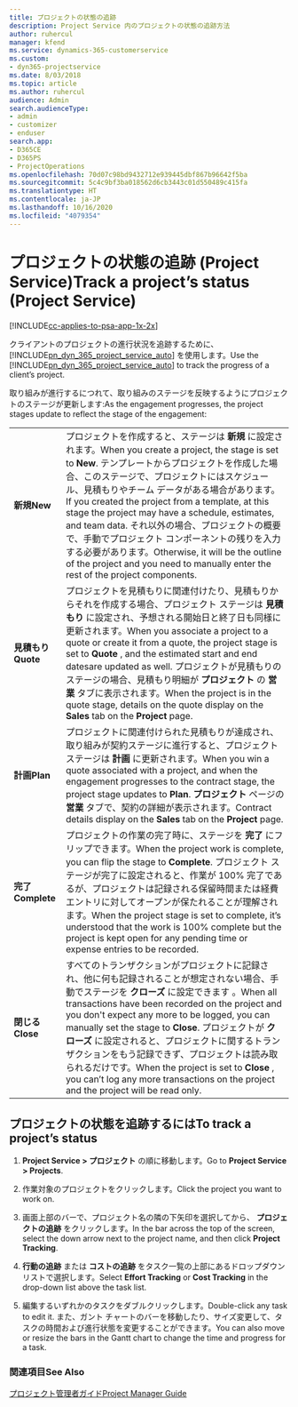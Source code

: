```yaml
---
title: プロジェクトの状態の追跡
description: Project Service 内のプロジェクトの状態の追跡方法
author: ruhercul
manager: kfend
ms.service: dynamics-365-customerservice
ms.custom:
- dyn365-projectservice
ms.date: 8/03/2018
ms.topic: article
ms.author: ruhercul
audience: Admin
search.audienceType:
- admin
- customizer
- enduser
search.app:
- D365CE
- D365PS
- ProjectOperations
ms.openlocfilehash: 70d07c98bd9432712e939445dbf867b96642f5ba
ms.sourcegitcommit: 5c4c9bf3ba018562d6cb3443c01d550489c415fa
ms.translationtype: HT
ms.contentlocale: ja-JP
ms.lasthandoff: 10/16/2020
ms.locfileid: "4079354"
---
```

# <a name="track-a-projects-status-project-service"></a><span data-ttu-id="5ca8b-103">プロジェクトの状態の追跡 (Project Service)</span><span class="sxs-lookup"><span data-stu-id="5ca8b-103">Track a project’s status (Project Service)</span></span>

[!INCLUDE[cc-applies-to-psa-app-1x-2x](../includes/cc-applies-to-psa-app-1x-2x.md)]

<span data-ttu-id="5ca8b-104">クライアントのプロジェクトの進行状況を追跡するために、[!INCLUDE[pn_dyn_365_project_service_auto](../includes/pn-dyn-365-project-service-auto.md)] を使用します。</span><span class="sxs-lookup"><span data-stu-id="5ca8b-104">Use the [!INCLUDE[pn_dyn_365_project_service_auto](../includes/pn-dyn-365-project-service-auto.md)] to track the progress of a client’s project.</span></span>  

<span data-ttu-id="5ca8b-105">取り組みが進行するにつれて、取り組みのステージを反映するようにプロジェクトのステージが更新します:</span><span class="sxs-lookup"><span data-stu-id="5ca8b-105">As the engagement progresses, the project stages update to reflect the stage of the engagement:</span></span>  


|              |                                                                                                                                                                                                                                                                                                  |
|--------------|--------------------------------------------------------------------------------------------------------------------------------------------------------------------------------------------------------------------------------------------------------------------------------------------------|
|   <span data-ttu-id="5ca8b-106">**新規**</span><span class="sxs-lookup"><span data-stu-id="5ca8b-106">**New**</span></span>    | <span data-ttu-id="5ca8b-107">プロジェクトを作成すると、ステージは **新規** に設定されます。</span><span class="sxs-lookup"><span data-stu-id="5ca8b-107">When you create a project, the stage is set to **New**.</span></span> <span data-ttu-id="5ca8b-108">テンプレートからプロジェクトを作成した場合、このステージで、プロジェクトにはスケジュール、見積もりやチーム データがある場合があります。</span><span class="sxs-lookup"><span data-stu-id="5ca8b-108">If you created the project from a template, at this stage the project may have a schedule, estimates, and team data.</span></span> <span data-ttu-id="5ca8b-109">それ以外の場合、プロジェクトの概要で、手動でプロジェクト コンポーネントの残りを入力する必要があります。</span><span class="sxs-lookup"><span data-stu-id="5ca8b-109">Otherwise, it will be the outline of the project and you need to manually enter the rest of the project components.</span></span> |
|  <span data-ttu-id="5ca8b-110">**見積もり**</span><span class="sxs-lookup"><span data-stu-id="5ca8b-110">**Quote**</span></span>   |      <span data-ttu-id="5ca8b-111">プロジェクトを見積もりに関連付けたり、見積もりからそれを作成する場合、プロジェクト ステージは **見積もり** に設定され、予想される開始日と終了日も同様に更新されます。</span><span class="sxs-lookup"><span data-stu-id="5ca8b-111">When you associate a project to a quote or create it from a quote, the project stage is set to **Quote** , and the estimated start and end datesare updated as well.</span></span> <span data-ttu-id="5ca8b-112">プロジェクトが見積もりのステージの場合、見積もり明細が **プロジェクト** の **営業** タブに表示されます。</span><span class="sxs-lookup"><span data-stu-id="5ca8b-112">When the project is in the quote stage, details on the quote display on the **Sales** tab on the **Project** page.</span></span>      |
|   <span data-ttu-id="5ca8b-113">**計画**</span><span class="sxs-lookup"><span data-stu-id="5ca8b-113">**Plan**</span></span>   |                                     <span data-ttu-id="5ca8b-114">プロジェクトに関連付けられた見積もりが達成され、取り組みが契約ステージに進行すると、プロジェクト ステージは **計画** に更新されます。</span><span class="sxs-lookup"><span data-stu-id="5ca8b-114">When you win a quote associated with a project, and when the engagement progresses to the contract stage, the project stage updates to **Plan**.</span></span> <span data-ttu-id="5ca8b-115">**プロジェクト** ページの **営業** タブで、契約の詳細が表示されます。</span><span class="sxs-lookup"><span data-stu-id="5ca8b-115">Contract details display on the **Sales** tab on the **Project** page.</span></span>                                      |
| <span data-ttu-id="5ca8b-116">**完了**</span><span class="sxs-lookup"><span data-stu-id="5ca8b-116">**Complete**</span></span> |                    <span data-ttu-id="5ca8b-117">プロジェクトの作業の完了時に、ステージを **完了** にフリップできます。</span><span class="sxs-lookup"><span data-stu-id="5ca8b-117">When the project work is complete, you can flip the stage to **Complete**.</span></span> <span data-ttu-id="5ca8b-118">プロジェクト ステージが完了に設定されると、作業が 100% 完了であるが、プロジェクトは記録される保留時間または経費エントリに対してオープンが保たれることが理解されます。</span><span class="sxs-lookup"><span data-stu-id="5ca8b-118">When the project stage is set to complete, it’s understood that the work is 100% complete but the project is kept open for any pending time or expense entries to be recorded.</span></span>                     |
|  <span data-ttu-id="5ca8b-119">**閉じる**</span><span class="sxs-lookup"><span data-stu-id="5ca8b-119">**Close**</span></span>   |           <span data-ttu-id="5ca8b-120">すべてのトランザクションがプロジェクトに記録され、他に何も記録されることが想定されない場合、手動でステージを **クローズ** に設定できます 。</span><span class="sxs-lookup"><span data-stu-id="5ca8b-120">When all transactions have been recorded on the project and you don't expect any more to be logged, you can manually set the stage to **Close**.</span></span> <span data-ttu-id="5ca8b-121">プロジェクトが **クローズ** に設定されると、プロジェクトに関するトランザクションをもう記録できず、プロジェクトは読み取られるだけです。</span><span class="sxs-lookup"><span data-stu-id="5ca8b-121">When the project is set to **Close** , you can’t log any more transactions on the project and the project will be read only.</span></span>           |

## <a name="to-track-a-projects-status"></a><span data-ttu-id="5ca8b-122">プロジェクトの状態を追跡するには</span><span class="sxs-lookup"><span data-stu-id="5ca8b-122">To track a project’s status</span></span>  

1.  <span data-ttu-id="5ca8b-123">**Project Service > プロジェクト** の順に移動します。</span><span class="sxs-lookup"><span data-stu-id="5ca8b-123">Go to **Project Service > Projects**.</span></span>  

2.  <span data-ttu-id="5ca8b-124">作業対象のプロジェクトをクリックします。</span><span class="sxs-lookup"><span data-stu-id="5ca8b-124">Click the project you want to work on.</span></span>  

3.  <span data-ttu-id="5ca8b-125">画面上部のバーで、プロジェクト名の隣の下矢印を選択してから、 **プロジェクトの追跡** をクリックします。</span><span class="sxs-lookup"><span data-stu-id="5ca8b-125">In the bar across the top of the screen, select the down arrow next to the project name, and then click **Project Tracking**.</span></span>  

4.  <span data-ttu-id="5ca8b-126">**行動の追跡** または **コストの追跡** をタスク一覧の上部にあるドロップダウン リストで選択します。</span><span class="sxs-lookup"><span data-stu-id="5ca8b-126">Select **Effort Tracking** or **Cost Tracking** in the drop-down list above the task list.</span></span>  

5.  <span data-ttu-id="5ca8b-127">編集するいずれかのタスクをダブルクリックします。</span><span class="sxs-lookup"><span data-stu-id="5ca8b-127">Double-click any task to edit it.</span></span> <span data-ttu-id="5ca8b-128">また、ガント チャートのバーを移動したり、サイズ変更して、タスクの時間および進行状態を変更することができます。</span><span class="sxs-lookup"><span data-stu-id="5ca8b-128">You can also move or resize the bars in the Gantt chart to change the time and progress for a task.</span></span>  

### <a name="see-also"></a><span data-ttu-id="5ca8b-129">関連項目</span><span class="sxs-lookup"><span data-stu-id="5ca8b-129">See Also</span></span>  
 [<span data-ttu-id="5ca8b-130">プロジェクト管理者ガイド</span><span class="sxs-lookup"><span data-stu-id="5ca8b-130">Project Manager Guide</span></span>](../psa/project-manager-guide.md)
